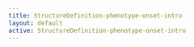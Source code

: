 ```yaml
---
title: StructureDefinition-phenotype-onset-intro
layout: default
active: StructureDefinition-phenotype-onset-intro
---
```


